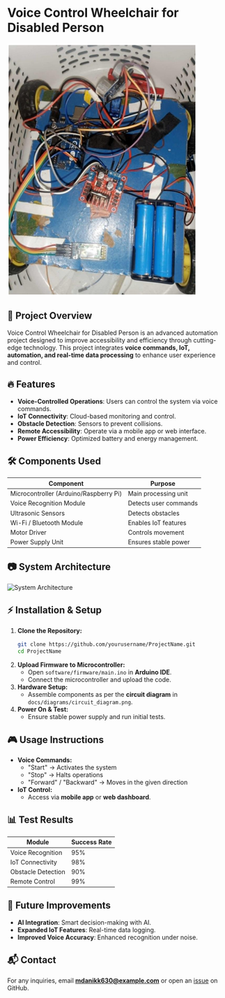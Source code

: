 # Voice Control Wheelchair for Disabled Person

![Project Banner](doc/Demo.PNG)

## 🚀 Project Overview
Voice Control Wheelchair for Disabled Person is an advanced automation project designed to improve accessibility and efficiency through cutting-edge technology. This project integrates **voice commands, IoT, automation, and real-time data processing** to enhance user experience and control.

## 🔥 Features
- **Voice-Controlled Operations**: Users can control the system via voice commands.
- **IoT Connectivity**: Cloud-based monitoring and control.
- **Obstacle Detection**: Sensors to prevent collisions.
- **Remote Accessibility**: Operate via a mobile app or web interface.
- **Power Efficiency**: Optimized battery and energy management.

## 🛠 Components Used
| Component | Purpose |
|-----------|---------|
| Microcontroller (Arduino/Raspberry Pi) | Main processing unit |
| Voice Recognition Module | Detects user commands |
| Ultrasonic Sensors | Detects obstacles |
| Wi-Fi / Bluetooth Module | Enables IoT features |
| Motor Driver | Controls movement |
| Power Supply Unit | Ensures stable power |

## 📷 System Architecture
![System Architecture](docs/diagrams/system_architecture.png)

## ⚡ Installation & Setup
1. **Clone the Repository:**
   ```bash
   git clone https://github.com/yourusername/ProjectName.git
   cd ProjectName
   ```
2. **Upload Firmware to Microcontroller:**
   - Open `software/firmware/main.ino` in **Arduino IDE**.
   - Connect the microcontroller and upload the code.
3. **Hardware Setup:**
   - Assemble components as per the **circuit diagram** in `docs/diagrams/circuit_diagram.png`.
4. **Power On & Test:**
   - Ensure stable power supply and run initial tests.

## 🎮 Usage Instructions
- **Voice Commands:**
  - "Start" → Activates the system
  - "Stop" → Halts operations
  - "Forward" / "Backward" → Moves in the given direction
- **IoT Control:**
  - Access via **mobile app** or **web dashboard**.

## 📊 Test Results
| Module | Success Rate |
|--------|-------------|
| Voice Recognition | 95% |
| IoT Connectivity | 98% |
| Obstacle Detection | 90% |
| Remote Control | 99% |

## 🚀 Future Improvements
- **AI Integration**: Smart decision-making with AI.
- **Expanded IoT Features**: Real-time data logging.
- **Improved Voice Accuracy**: Enhanced recognition under noise.
  
## 📬 Contact
For any inquiries, email **mdanikk630@example.com** or open an [issue](https://github.com/yourusername/ProjectName/issues) on GitHub.


